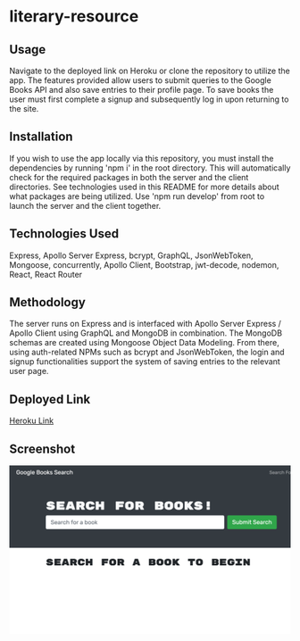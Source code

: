 # literary-resource 

## Usage
Navigate to the deployed link on Heroku or clone the repository to utilize the app. The features provided allow users to submit queries to the Google Books API and also save entries to their profile page. To save books the user must first complete a signup and subsequently log in upon returning to the site. 

## Installation
If you wish to use the app locally via this repository, you must install the dependencies by running 'npm i' in the root directory. This will automatically check for the required packages in both the server and the client directories. See technologies used in this README for more details about what packages are being utilized. Use 'npm run develop' from root to launch the server and the client together. 

## Technologies Used 
Express, Apollo Server Express, bcrypt, GraphQL, JsonWebToken, Mongoose, concurrently, Apollo Client, Bootstrap, jwt-decode, nodemon, React, React Router

## Methodology 
The server runs on Express and is interfaced with Apollo Server Express / Apollo Client using GraphQL and MongoDB in combination. The MongoDB schemas are created using Mongoose Object Data Modeling. From there, using auth-related NPMs such as bcrypt and JsonWebToken, the login and signup functionalities support the system of saving entries to the relevant user page. 

## Deployed Link
<a href="https://safe-dawn-66067.herokuapp.com/">Heroku Link</a>

## Screenshot 
<img src="./images/googlebooks.png"/>